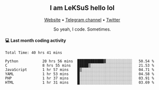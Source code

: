 <h2 align="center">I am LeKSuS hello lol</h2>
<div align="center">
  <a href="https://leksus.net">Website</a> •
  <a href="https://t.me/leksus_was_here">Telegram channel</a> •
  <a href="https://twitter.com/___LeKSuS___">Twitter</a>
</div>
<p align="center">So yeah, I code. Sometimes.</p>

#### :computer: Last month coding activity
<!--START_SECTION:waka-->

```text
Total Time: 40 hrs 41 mins

Python           20 hrs 56 mins  ████████████▓░░░░░░░░░░░░   50.54 %
C                8 hrs 55 mins   █████▒░░░░░░░░░░░░░░░░░░░   21.53 %
JavaScript       1 hr 57 mins    █▒░░░░░░░░░░░░░░░░░░░░░░░   04.71 %
YAML             1 hr 53 mins    █░░░░░░░░░░░░░░░░░░░░░░░░   04.58 %
PHP              1 hr 37 mins    █░░░░░░░░░░░░░░░░░░░░░░░░   03.91 %
HTML             1 hr 31 mins    █░░░░░░░░░░░░░░░░░░░░░░░░   03.69 %
```

<!--END_SECTION:waka-->

<!-- flag{4_l0t_0f_1nter35t1ng_th1ng5_4r3_1n_publ1c_d0m41n} -->
